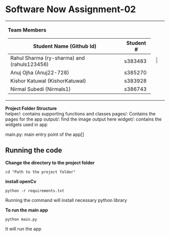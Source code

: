 # Software Now Assignment-02
<table width = "20%">
  <tr>
    <td> 
        
**Team Members** 

|Student Name (Github Id)|Student # |  
|--|--|
|Rahul Sharma (ry-sharma) and (rahuls123456)  | s383483 |
|Anuj Ojha (Anuj22-728)| s385270 |
|Kishor Katuwal (KishorKatuwal)|s383928 |
|Nirmal Subedi (Nirmals1)|s386743|   

</td> 
    <td>
      <img src="https://digitalcollections.cdu.edu.au/assets/pic/2934" width="50%"/>
    </td>
    
  </tr>
</table>




**Project Folder Structure**  
helper/: contains supporting functions and classes
pages/: Contains the pages for the app
output/: find the image output here
widget/: contains the widgets used in app

main.py: main entry point of the app[]

## Running the code
**Change the directory to the project folder**
```console
cd "Path to the project folder"
```

**install openCv**
```console
python -r requirements.txt
```
Running the command will install necessary python library  
  
**To run the main app**

```console
python main.py
```
It will run the app
